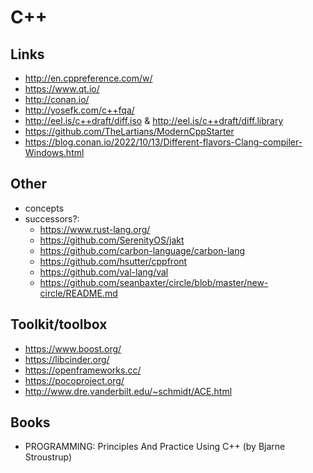 C++
====


Links
-----

 * http://en.cppreference.com/w/
 * https://www.qt.io/
 * http://conan.io/
 * http://yosefk.com/c++fqa/
 * http://eel.is/c++draft/diff.iso & http://eel.is/c++draft/diff.library
 * https://github.com/TheLartians/ModernCppStarter
 * https://blog.conan.io/2022/10/13/Different-flavors-Clang-compiler-Windows.html
 
Other
-----

 * concepts
 * successors?:
   * https://www.rust-lang.org/
   * https://github.com/SerenityOS/jakt
   * https://github.com/carbon-language/carbon-lang
   * https://github.com/hsutter/cppfront
   * https://github.com/val-lang/val
   * https://github.com/seanbaxter/circle/blob/master/new-circle/README.md

Toolkit/toolbox
-----------

 * https://www.boost.org/
 * https://libcinder.org/
 * https://openframeworks.cc/
 * https://pocoproject.org/
 * http://www.dre.vanderbilt.edu/~schmidt/ACE.html
 
Books
-----

 * PROGRAMMING: Principles And Practice Using C++ (by Bjarne Stroustrup)
